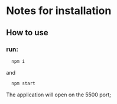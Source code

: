 
# Notes for installation 

## How to use

### run:
```bash
  npm i
```
and
```bash
  npm start
```

The application  will open on the 5500 port;